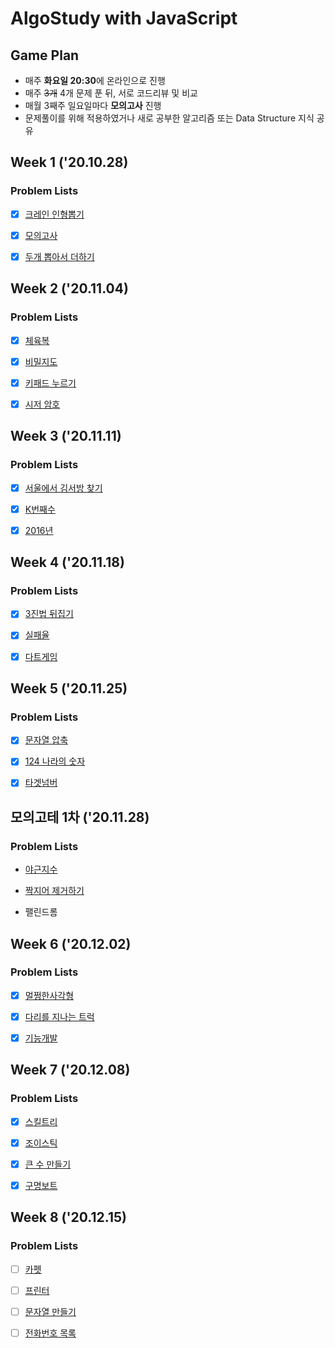 # AlgoStudy with JavaScript

## Game Plan

- 매주 **화요일 20:30**에 온라인으로 진행
- 매주 <s>3개</s> 4개 문제 푼 뒤, 서로 코드리뷰 및 비교
- 매월 3째주 일요일마다 **모의고사** 진행
- 문제풀이를 위해 적용하였거나 새로 공부한 알고리즘 또는 Data Structure 지식 공유

## Week 1 ('20.10.28)

### Problem Lists

- [x] [크레인 인형뽑기](https://programmers.co.kr/learn/courses/30/lessons/64061 "프로그래머스 링크")

- [x] [모의고사](https://programmers.co.kr/learn/courses/30/lessons/42840 "프로그래머스 링크")

- [x] [두개 뽑아서 더하기](https://programmers.co.kr/learn/courses/30/lessons/68644 "프로그래머스 링크")

## Week 2 ('20.11.04)

### Problem Lists

- [x] [체육복](https://programmers.co.kr/learn/courses/30/lessons/42862 "프로그래머스 링크")

- [x] [비밀지도](https://programmers.co.kr/learn/courses/30/lessons/17681 "프로그래머스 링크")

- [x] [키패드 누르기](https://programmers.co.kr/learn/courses/30/lessons/67256 "프로그래머스 링크")

- [x] [시저 암호](https://programmers.co.kr/learn/courses/30/lessons/12926 "프로그래머스 링크")

## Week 3 ('20.11.11)

### Problem Lists

- [x] [서울에서 김서방 찾기](https://programmers.co.kr/learn/courses/30/lessons/12919 "프로그래머스 링크")

- [x] [K번째수](https://programmers.co.kr/learn/courses/30/lessons/42748 "프로그래머스 링크")

- [x] [2016년](https://programmers.co.kr/learn/courses/30/lessons/12901 "프로그래머스 링크")

## Week 4 ('20.11.18)

### Problem Lists

- [x] [3진법 뒤집기](https://programmers.co.kr/learn/courses/30/lessons/68935 "프로그래머스 링크")

- [x] [실패율](https://programmers.co.kr/learn/courses/30/lessons/42889 "프로그래머스 링크")

- [x] [다트게임](https://programmers.co.kr/learn/courses/30/lessons/17682 "프로그래머스 링크")

## Week 5 ('20.11.25)

### Problem Lists

- [x] [문자열 압축](https://programmers.co.kr/learn/courses/30/lessons/60057 "프로그래머스 링크")

- [x] [124 나라의 숫자](https://programmers.co.kr/learn/courses/30/lessons/12899 "프로그래머스 링크")

- [x] [타겟넘버](https://programmers.co.kr/learn/courses/30/lessons/43165 "프로그래머스 링크")

## 모의고테 1차 ('20.11.28)

### Problem Lists

- [야근지수](https://programmers.co.kr/learn/courses/30/lessons/12927 "프로그래머스 링크")

- [짝지어 제거하기](https://programmers.co.kr/learn/courses/30/lessons/12973 "프로그래머스 링크")

- 팰린드롬

## Week 6 ('20.12.02)

### Problem Lists

- [x] [멀쩡한사각형](https://programmers.co.kr/learn/courses/30/lessons/62048 "프로그래머스 링크")

- [x] [다리를 지나는 트럭](https://programmers.co.kr/learn/courses/30/lessons/42583 "프로그래머스 링크")

- [x] [기능개발](https://programmers.co.kr/learn/courses/30/lessons/42586 "프로그래머스 링크")

## Week 7 ('20.12.08)

### Problem Lists

- [x] [스킬트리](https://programmers.co.kr/learn/courses/30/lessons/49993 "프로그래머스 링크")

- [x] [조이스틱](https://programmers.co.kr/learn/courses/30/lessons/42860 "프로그래머스 링크")

- [x] [큰 수 만들기](https://programmers.co.kr/learn/courses/30/lessons/42883 "프로그래머스 링크")

- [x] [구명보트](https://programmers.co.kr/learn/courses/30/lessons/42885 "프로그래머스 링크")

## Week 8 ('20.12.15)

### Problem Lists

- [ ] [카펫](https://programmers.co.kr/learn/courses/30/lessons/42842 "프로그래머스 링크")

- [ ] [프린터](https://programmers.co.kr/learn/courses/30/lessons/42587 "프로그래머스 링크")

- [ ] [문자열 만들기](https://programmers.co.kr/learn/courses/30/lessons/12951  "프로그래머스 링크")

- [ ] [전화번호 목록](https://programmers.co.kr/learn/courses/30/lessons/42577 "프로그래머스 링크")

